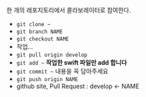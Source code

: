 한 개의 레포지토리에서 콜라보레이터로 참여한다.

- `git clone ~`
- `git branch NAME` 
- `git checkout NAME`
- 작업...
- `git pull origin develop`
- `git add ~` **작업한 swift 파일만 add 합니다**
- `git commit ~` 내용을 꼭 담아주세요
- `git push origin NAME`
- github site, Pull Request : develop <- NAME
